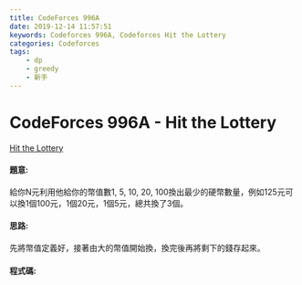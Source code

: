 ```yaml
---
title: CodeForces 996A
date: 2019-12-14 11:57:51
keywords: Codeforces 996A, Codeforces Hit the Lottery
categories: Codeforces
tags:
    - dp
    - greedy
    - 新手
---
```

# CodeForces 996A - Hit the Lottery
[Hit the Lottery](http://codeforces.com/problemset/problem/996/A)


#### 題意:
給你N元利用他給你的幣值數1, 5, 10, 20, 100換出最少的硬幣數量，例如125元可以換1個100元，1個20元，1個5元，總共換了3個。
<!-- more -->
#### 思路:
先將幣值定義好，接著由大的幣值開始換，換完後再將剩下的錢存起來。

#### 程式碼:
<script src="https://gist.github.com/Daviswww/506667681b6d86205d3ef998c8f1ad80.js"></script>